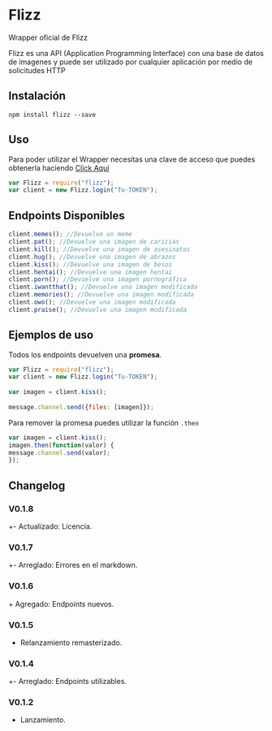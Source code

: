 # Flizz

Wrapper oficial de Flizz

Flizz es una API (Application Programming Interface) con una base de datos de imagenes y puede ser utilizado por cualquier aplicación por medio de solicitudes HTTP

## Instalación

```
npm install flizz --save
```

## Uso
Para poder utilizar el Wrapper necesitas una clave de acceso que puedes obtenerla haciendo [Click Aquí](https://flizz.progswer.me/)
```js
var Flizz = require("flizz");
var client = new Flizz.login("Tu-TOKEN");
```

## Endpoints Disponibles 

```js
client.memes(); //Devuelve un meme
client.pat(); //Devuelve una imagen de caricias
client.kill(); //Devuelve una imagen de asesinatos
client.hug(); //Devuelve una imagen de abrazos
client.kiss(); //Devuelve una imagen de besos
client.hentai(); //Devuelve una imagen hentai
client.porn(); //Devuelve una imagen pornográfica
client.iwantthat(); //Devuelve una imagen modificada
client.memories(); //Devuelve una imagen modificada
client.owo(); //Devuelve una imagen modificada
client.praise(); //Devuelve una imagen modificada
```

## Ejemplos de uso
Todos los endpoints devuelven una **promesa**.

```js
var Flizz = require("flizz");
var client = new Flizz.login("Tu-TOKEN");
 
var imagen = client.kiss();
 
message.channel.send({files: [imagen]});
```

Para remover la promesa puedes utilizar la función `.then`

```js
var imagen = client.kiss();
imagen.then(function(valor) {
message.channel.send(valor);
});
```

## Changelog

### V0.1.8

\+\- Actualizado: Licencia.

### V0.1.7

\+\- Arreglado: Errores en el markdown.

### V0.1.6

\+ Agregado: Endpoints nuevos.

### V0.1.5

* Relanzamiento remasterizado.

### V0.1.4

\+\- Arreglado: Endpoints utilizables.

### V0.1.2

* Lanzamiento.